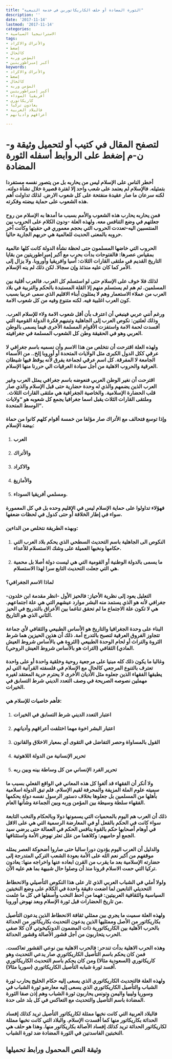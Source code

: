 ```yaml
---
title: "الثورة المضادة أو حلف الكاريكاتورين في خدمة التبعية"
description: ''
date: '2017-11-14'
lastmod: '2017-11-14'
categories:
- الاستراتيجيا السياسية
tags:
- والأتراك والاكراد
- إضغط
- كالحال
- المؤمن وربه
- أكبر إمبراطوريتين
keywords:
- والأتراك والاكراد
- إضغط
- كالحال
- المؤمن وربه
- أكبر إمبراطوريتين
- أفريقيا السوداء
- كاريكاتوري
- يعادون تركيا
- فالبلاد العربية
- أعراقهم وأديانهم

---
```

# **لتصفح المقال في كتيب أو لتحميل وثيقة و-ن-م إضغط على الروابط أسفله** **الثورة المضادة**

### أخطر الناس على الإسلام ليس من يحاربه بل من يتصور نفسه مستفردا بتمثيله. فالإسلام لم يعتمد على شعب واحد إلا لفترة قصيرة خلال نشأة دولته. لكنه سرعان ما صار عقيدة منفتحة على كل شعوب الارض. لذلك تداولت أهم هذه الشعوب على حماية بيضته وفكرته.

### فمن يحاربه يحارب هذه الشعوب والأمم بسبب ما أمدها به الإسلام من روح جعلتهم في وضع التنافس معه. ولهذه العلة -ودون الكلام على الحروب بين المنتسبين اليه-تعددت الحروب التي بحجم معموري في حقبتها وكأنت آخر حروبه بالمعنى الحديث للعالمية هي حربهم الجارية حاليا.

### الحروب التي خاضها المسلمون حتى لحظة نشأة الدولة كانت كلها عالمية بمقياس عصرها: فالفتوحات بدأت بحرب مع أكبر إمبراطوريتين من بقايا التاريخ القديم في ملتقى القارات الثلاث: آسيا وافريقيا وأوروبا. ولا يزال إلى الأمر كما كان عليه منذئذ وإن سجالا. لكن ذلك لم ينه الإسلام.

### لذلك فلا خوف على الإسلام حتى لو استسلم كل العرب. فالعرب أقلية بين المسلمين. ثم هم لم يستسلم منهم إلا القلة المستبدة بالحكم والتربية في بلاد العرب من عملاء الاستعمار وهم لا يمثلون أبناء الاقليم الذي سمى عربيا بسبب كون العرب اغلبية فيه. لكنه متنوع وفيه من كل شعوب الامة.

### ورغم أنني عربي فينبغي أن اعترف بأن أقل شعوب الامة ولاء للإسلام العرب. وذلك لعلتين: نكوص العرب إلى الجاهلية وتبنيهم فكرة الدولة القومية التي أفسدت لحمة الامة واستفزت الأقوام المسلمة الأخرى فيما يسمى بالوطن العربي وهو في الحقيقة وطن كل الشعوب المسلمة في جغرافيته.

### ولهذه العلة اقترحت أن نتخلص من هذا الاسم وأن نسميه باسم جغرافي لا عرقي ككل الدول الكبرى مثل الولايات المتحدة أو أوروبا إلخ.. من الأسماء الجامعة لا المفرقة. كل اسم عرقي لجماعة يفرق لأنه يوقظ فيها شيطان العرقية والحروب الاهلية من أجل سيادة العرقيات الي حررنا منها الإسلام.

### اقترحت أن نغير الوطن العربي فنعوضه باسم جغرافي يمثل العرب وغير العرب الذين يضمهم والذي له وحدة حضارية حتى قبل الإسلام والذي صار قلب الحضارة الإسلامية. والخاصية الجغرافية هي ملتقى القارات الثلاث.  وملتقى القارات الثلاث يقبل اسما جغرافيا يجمع كل شعوبه هو “ولايات الوسط المتحدة”.

### وإذا توسع فتحالف مع الأتراك صار مؤلفا من خمسة أقوام كلهم كانوا من حماة بيضة الإسلام:

1. ### العرب
2. ### والأتراك
3. ### والاكراد
4. ### والأمازيغ
5. ### ومسلمي أفريقيا السوداء.

### فهؤلاء تداولوا على حماية الإسلام ليس في الإقليم وحده بل في كل المعمورة سواء في إطار الخلافة أو حتى كدول في لحظات ضعفها.

### وبهذه الطريقة نتخلص من الداءين:

1. ### النكوص الى الجاهلية باسم التحديث السطحي الذي يحكم بلاد العرب التي حكامها ونخبها العميلة على وشك الاستسلام للأعداء.
2. ### ما يسمى بالدولة الوطنية أو القومية التي هي ليست دولة أصلا بل محمية هي التي جعلت التحديث التابع سرا لهذا الاستسلام.

### لماذا الاسم الجغرافي؟

### التعليل يعود إلى نظرية الأحياز: فالحيز الأول -انظر مقدمة ابن خلدون-جغرافي لأنه هو الذي يستمد منه البشر موارد عيشهم التي هي علة اجتماعهم. هي لا تكون علة الاجتماع ما لم تحقق تناغما بين الأعراق بالتدريج في الحيز الثاني الذي هو التاريخ.

### البناء على وحدة الجغرافيا والتاريخ هو الأساس الطبيعي والثقافي لأي جماعة تتجاوز الفروق العرقية لتصبح بالتدرج أمة. ذلك أن هذين الحيزين هما شرط الثروة والتراث أو لحام الوحدة الطبيعي (الثروة هي بالأساس شروط العيش المادي) الثقافي (التراث هو بالأساس شروط العيش الروحي).

### وغالبا ما يكون ذلك كله مبنيا على مرجعية روحية وخلقية واحدة أو على واحدة تعترف بالتنوع المرجعي كالحال مع الإسلام في فلسفته القرآنية التي لم يطبقها الفقهاء الذين جعلوه مثل الأديان الأخرى لا يحترم حرية المعتقد لغيره مهملين نصوصه الصريحة في وصف التعدد الديني شرط التسابق في الخيرات.

### فأهم خاصيات للإسلام هي:

1. ### اعتبار التعدد الديني شرط التسابق في الخيرات
2. ### اعتبار البشر اخوة مهما اختلفت أعراقهم وأديانهم
3. ### القول بالمساواة وحصر التفاضل في التقوى أي بمعيار الاخلاق والقانون
4. ### تحرير الإنسانية من الدولة اللاهوتية
5. ### تحرير الفرد الإنساني من كل وساطة بينه وبين ربه

### ولا أنكر أن الفقهاء قد ألغوا كل هذه المعاني في الواقع الفعلي بسبب ما سميته علوم الملة المزيفة والمحرفة لقيم الإسلام. فلم تبق الدولة اسلامية بأهلها من المسلمين بل جعلوها بخلاف دستور الرسول نفسه دولة يحكمها الفقهاء سلطة وسيطة بين المؤمن وربه وبين الجماعة وشأنها العام.

### ذلك أن العرب هم اليوم بالمحميات التي يسمونها دولا وبالحكام والنخب التابعة سواء كانت في الحكم بالفعل أو في المعارضة الرسمية التي هي على الاقل في أوهام أصحابها حكم بالقوة ينافس الحكم في العمالة حتى يرضي سيد الجمع أو حاميهم: وكلاهما من علل تعثر نهوض الأمة واستئنافها.

### والدليل أن العرب اليوم يؤدون دورا سالبا حتى صاروا أضحوكة العصر يمثله موقفهم من أكبر نعم الله على الأمة بعودة الشعب التركي المتدرجة إلى حضارته الإسلامية بعد ما يقرب من القرن ابعاده عنها واخراجه منها: يعادون تركيا التي حمت الاسلام قرونا منذ أن وصلوا حال شبيهة بما هم عليه الآن.

### ولولا أملي في الشباب العربي الذي ثار على هذا النكوص التأصيلي والانحطاط التحديثي التابعين لما اضعت دقيقة واحدة في الكلام على وضع النخبتين السياسية والثقافية العربيتين: فهما من أحط النخب وأسفلها في كل ما علمت من تاريخ الحضارات قبل ثورة الإسلام وبعد نهوض أوروبا.

### ولهذه العلة سميت ما يجري بين ممثلي ثقافة الانحطاط الذين يدعون التأصيل بكاريكاتور من الأصل وممثليها الذين يدعون التحديث بكاريكاتور من الحداثة بالحرب الأهلية بين الكاريكاتورية ذات المضمون الدونكيخوتي لأن كلا صفي الحرب يتحاربون من أجل قشور الأصالة وقشور الحداثة.

### وهذه الحرب الاهلية بدأت تندحر: فالحرب الاهلية بين نوعي القشور تعاكست. فمن كان يحكم باسم التأصيل الكاريكاتوري صار يدعي التحديث وهو كاريكاتوري (السعودية مثالا) ومن كان يحكم باسم التحديث الكاريكاتوري أفسد ثورة شبابه التأصيل الكاريكاتوري (سوريا مثالا).

### ولهذه العلة فالتحديث الكاريكاتوري الذي يسعى إليه حكام الخليج يحارب ثورة الشباب والتأصيل الكاريكاتوري الذي يسعى إليه معارضو ثورة الشباب في وسوريا وليبيا واليمن وتونس يحاربون ثورة الشباب وهم إذن صفا الثورة المضادة باسم التأصيل والتحديث مع التعاكس في كل بلد على حدة.

### فالبلاد العربية التي كانت نخبها ممثلة لكاريكاتور التأصيل تريد كذلك إفساد الحداثة بكاريكاتور منها كما أفسدت الإسلام. والبلاد التي كانت نخبها ممثلة لكاريكاتور الحداثة تريد كذلك إفساد الأصالة بكاريكاتور منها. وهذا هو حلف هي النخبتين الفاسدتين في الثورة المضادة ضد ثورة الشباب.

## وثيقة النص المحمول ورابط تحميلها

###